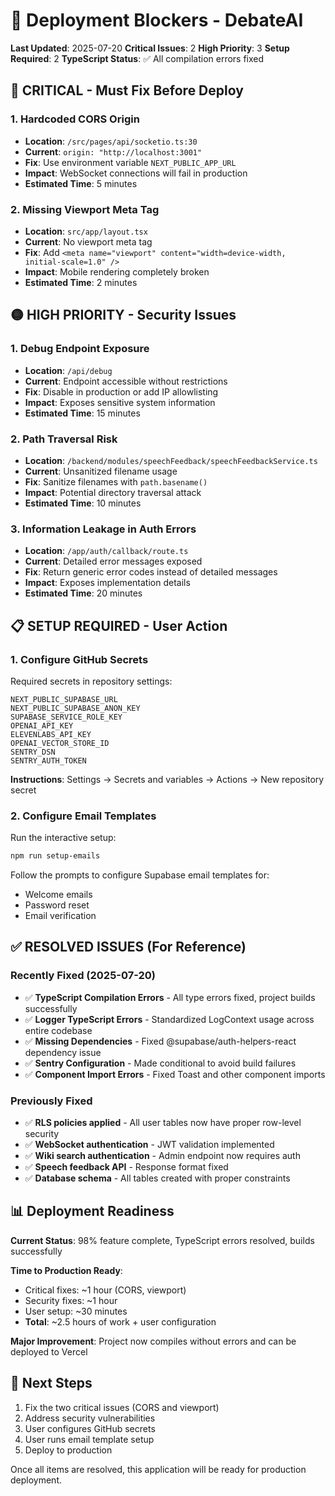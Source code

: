 # 🚨 Deployment Blockers - DebateAI

**Last Updated**: 2025-07-20
**Critical Issues**: 2
**High Priority**: 3
**Setup Required**: 2
**TypeScript Status**: ✅ All compilation errors fixed

## 🔴 CRITICAL - Must Fix Before Deploy

### 1. Hardcoded CORS Origin
- **Location**: `/src/pages/api/socketio.ts:30`
- **Current**: `origin: "http://localhost:3001"`
- **Fix**: Use environment variable `NEXT_PUBLIC_APP_URL`
- **Impact**: WebSocket connections will fail in production
- **Estimated Time**: 5 minutes

### 2. Missing Viewport Meta Tag
- **Location**: `src/app/layout.tsx`
- **Current**: No viewport meta tag
- **Fix**: Add `<meta name="viewport" content="width=device-width, initial-scale=1.0" />`
- **Impact**: Mobile rendering completely broken
- **Estimated Time**: 2 minutes

## 🟡 HIGH PRIORITY - Security Issues

### 1. Debug Endpoint Exposure
- **Location**: `/api/debug`
- **Current**: Endpoint accessible without restrictions
- **Fix**: Disable in production or add IP allowlisting
- **Impact**: Exposes sensitive system information
- **Estimated Time**: 15 minutes

### 2. Path Traversal Risk
- **Location**: `/backend/modules/speechFeedback/speechFeedbackService.ts`
- **Current**: Unsanitized filename usage
- **Fix**: Sanitize filenames with `path.basename()`
- **Impact**: Potential directory traversal attack
- **Estimated Time**: 10 minutes

### 3. Information Leakage in Auth Errors
- **Location**: `/app/auth/callback/route.ts`
- **Current**: Detailed error messages exposed
- **Fix**: Return generic error codes instead of detailed messages
- **Impact**: Exposes implementation details
- **Estimated Time**: 20 minutes

## 📋 SETUP REQUIRED - User Action

### 1. Configure GitHub Secrets
Required secrets in repository settings:
```
NEXT_PUBLIC_SUPABASE_URL
NEXT_PUBLIC_SUPABASE_ANON_KEY
SUPABASE_SERVICE_ROLE_KEY
OPENAI_API_KEY
ELEVENLABS_API_KEY
OPENAI_VECTOR_STORE_ID
SENTRY_DSN
SENTRY_AUTH_TOKEN
```

**Instructions**: Settings → Secrets and variables → Actions → New repository secret

### 2. Configure Email Templates
Run the interactive setup:
```bash
npm run setup-emails
```

Follow the prompts to configure Supabase email templates for:
- Welcome emails
- Password reset
- Email verification

## ✅ RESOLVED ISSUES (For Reference)

### Recently Fixed (2025-07-20)
- ✅ **TypeScript Compilation Errors** - All type errors fixed, project builds successfully
- ✅ **Logger TypeScript Errors** - Standardized LogContext usage across entire codebase
- ✅ **Missing Dependencies** - Fixed @supabase/auth-helpers-react dependency issue
- ✅ **Sentry Configuration** - Made conditional to avoid build failures
- ✅ **Component Import Errors** - Fixed Toast and other component imports

### Previously Fixed
- ✅ **RLS policies applied** - All user tables now have proper row-level security
- ✅ **WebSocket authentication** - JWT validation implemented
- ✅ **Wiki search authentication** - Admin endpoint now requires auth
- ✅ **Speech feedback API** - Response format fixed
- ✅ **Database schema** - All tables created with proper constraints

## 📊 Deployment Readiness

**Current Status**: 98% feature complete, TypeScript errors resolved, builds successfully

**Time to Production Ready**:
- Critical fixes: ~1 hour (CORS, viewport)
- Security fixes: ~1 hour  
- User setup: ~30 minutes
- **Total**: ~2.5 hours of work + user configuration

**Major Improvement**: Project now compiles without errors and can be deployed to Vercel

## 🚀 Next Steps

1. Fix the two critical issues (CORS and viewport)
2. Address security vulnerabilities
3. User configures GitHub secrets
4. User runs email template setup
5. Deploy to production

Once all items are resolved, this application will be ready for production deployment.